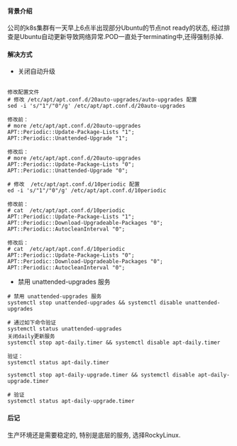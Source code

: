 #### 背景介绍

公司的k8s集群有一天早上6点半出现部分Ubuntu的节点not ready的状态, 经过排查是Ubuntu自动更新导致网络异常.POD一直处于terminating中,还得强制杀掉.


#### 解决方式

* 关闭自动升级

```

修改配置文件
# 修改 /etc/apt/apt.conf.d/20auto-upgrades/auto-upgrades 配置
sed -i 's/"1"/"0"/g' /etc/apt/apt.conf.d/20auto-upgrades

修改前：
# more /etc/apt/apt.conf.d/20auto-upgrades
APT::Periodic::Update-Package-Lists "1";
APT::Periodic::Unattended-Upgrade "1";

修改后：
# more /etc/apt/apt.conf.d/20auto-upgrades
APT::Periodic::Update-Package-Lists "0";
APT::Periodic::Unattended-Upgrade "0";

# 修改  /etc/apt/apt.conf.d/10periodic 配置
ed -i 's/"1"/"0"/g' /etc/apt/apt.conf.d/10periodic

修改前：
# cat  /etc/apt/apt.conf.d/10periodic
APT::Periodic::Update-Package-Lists "1";
APT::Periodic::Download-Upgradeable-Packages "0";
APT::Periodic::AutocleanInterval "0";

修改后：
# cat  /etc/apt/apt.conf.d/10periodic
APT::Periodic::Update-Package-Lists "0";
APT::Periodic::Download-Upgradeable-Packages "0";
APT::Periodic::AutocleanInterval "0";

```


* 禁用 unattended-upgrades 服务

```
# 禁用 unattended-upgrades 服务
systemctl stop unattended-upgrades && systemctl disable unattended-upgrades

# 通过如下命令验证
systemctl status unattended-upgrades
关闭daily更新服务
systemctl stop apt-daily.timer && systemctl disable apt-daily.timer

验证：
systemctl status apt-daily.timer

systemctl stop apt-daily-upgrade.timer && systemctl disable apt-daily-upgrade.timer

# 验证
systemctl status apt-daily-upgrade.timer
```

#### 后记

生产环境还是需要稳定的, 特别是底层的服务, 选择RockyLinux.
